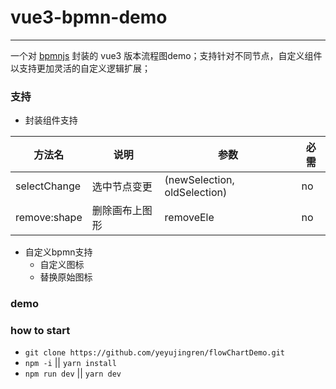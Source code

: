 # vue3-bpmn-demo
---

一个对 [bpmnjs](https://bpmn.io/) 封装的 vue3 版本流程图demo；支持针对不同节点，自定义组件以支持更加灵活的自定义逻辑扩展；

### 支持
- 封装组件支持

|  方法名  | 说明 | 参数 | 必需 |
|  ----  | ---- | ---- | ---- |
| selectChange | 选中节点变更 | (newSelection, oldSelection) | no |
| remove:shape | 删除画布上图形 | removeEle | no |

- 自定义bpmn支持
  - 自定义图标
  - 替换原始图标

### demo


### how to start
- `git clone https://github.com/yeyujingren/flowChartDemo.git`
- `npm -i` || `yarn install`
- `npm run dev` || `yarn dev`
